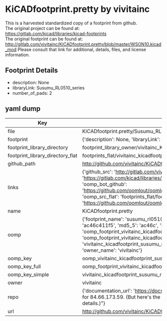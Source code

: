 # KiCADfootprint.pretty by vivitainc  
This is a harvested standardized copy of a footprint from github.  
The original project can be found at:  
https://gitlab.com/kicad/libraries/kicad-footprints  
The original footprint can be found at:
http://gitlab.com/vivitainc/KiCADfootprint.pretty/blob/master/WSON10.kicad_mod
Please consult that link for additional, details, files, and license information.  
## Footprint Details
* description: None  
* libraryLink: Susumu_RL0510_series  
* number_of_pads: 2  
## yaml dump  
| Key | Value |  
| --- | --- |  
| file | KiCADfootprint.pretty/Susumu_RL0510_series.kicad_mod |  
| footprint | {'description': None, 'libraryLink': 'Susumu_RL0510_series', 'number_of_pads': 2} |  
| footprint_library_directory | footprint_library_owner/vivitainc_KiCADfootprint.pretty |  
| footprint_library_directory_flat | footprints_flat/vivitainc_kicadfootprint_susumu_rl0510_series/working |  
| github_path | http://github.com/vivitainc/KiCADfootprint.pretty/blob/master/Susumu_RL0510_series.kicad_mod |  
| links | {'github_src': 'http://gitlab.com/vivitainc/KiCADfootprint.pretty/blob/master/WSON10.kicad_mod', 'github_src_repo': 'https://gitlab.com/kicad/libraries/kicad-footprints', 'oomp_bot': 'footprints/vivitainc_kicadfootprint_susumu_rl0510_series/working', 'oomp_bot_github': 'https://github.com/oomlout/oomlout_oomp_footprint_bot/tree/main/footprints/vivitainc_kicadfootprint_susumu_rl0510_series/working', 'oomp_src_flat': 'footprints_flat/footprints_flat/vivitainc_kicadfootprint_susumu_rl0510_series/working', 'oomp_src_flat_github': 'https://github.com/oomlout/oomlout_oomp_footprint_src/tree/main/footprints_flat/vivitainc_kicadfootprint_susumu_rl0510_series/working'} |  
| name | KiCADfootprint.pretty |  
| oomp | {'footprint_name': 'susumu_rl0510_series', 'library_name': 'kicadfootprint', 'md5': 'ac46c411f59ebbd4067c619ce3b31773', 'md5_10': 'ac46c411f5', 'md5_5': 'ac46c', 'md5_6': 'ac46c4', 'oomp_key': 'oomp_vivitainc_kicadfootprint_susumu_rl0510_series', 'oomp_key_extra': 'oomp_footprint_vivitainc_kicadfootprint_susumu_rl0510_series', 'oomp_key_full': 'oomp_footprint_vivitainc_kicadfootprint_susumu_rl0510_series_ac46c4', 'oomp_key_simple': 'vivitainc_kicadfootprint_susumu_rl0510_series', 'original_filename': 'KiCADfootprint.pretty/Susumu_RL0510_series.kicad_mod', 'owner_name': 'vivitainc'} |  
| oomp_key | oomp_vivitainc_kicadfootprint_susumu_rl0510_series |  
| oomp_key_full | oomp_footprint_vivitainc_kicadfootprint_susumu_rl0510_series |  
| oomp_key_simple | vivitainc_kicadfootprint_susumu_rl0510_series |  
| owner | vivitainc |  
| repo | {'documentation_url': 'https://docs.github.com/rest/overview/resources-in-the-rest-api#rate-limiting', 'message': "API rate limit exceeded for 84.66.173.59. (But here's the good news: Authenticated requests get a higher rate limit. Check out the documentation for more details.)"} |  
| url | http://github.com/vivitainc/KiCADfootprint.pretty |  

